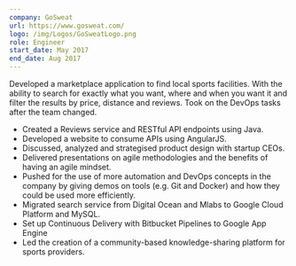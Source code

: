 ```yaml
---
company: GoSweat
url: https://www.gosweat.com/
logo: /img/Logos/GoSweatLogo.png
role: Engineer
start_date: May 2017
end_date: Aug 2017
---
```

Developed a marketplace application to find local sports facilities. With the ability to search for exactly what you want, where and when you want it and filter the results by price, distance and reviews. Took on the DevOps tasks after the team changed.

- Created a Reviews service and RESTful API endpoints using Java.
- Developed a website to consume APIs using AngularJS.
- Discussed, analyzed and strategised product design with startup CEOs.
- Delivered presentations on agile methodologies and the benefits of having an agile mindset.
- Pushed for the use of more automation and DevOps concepts in the company by giving demos on tools (e.g. Git and Docker) and how they could be used more efficiently.
- Migrated search service from Digital Ocean and Mlabs to Google Cloud Platform and MySQL.
- Set up Continuous Delivery with Bitbucket Pipelines to Google App Engine
- Led the creation of a community-based knowledge-sharing platform for sports providers.
